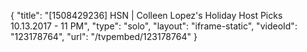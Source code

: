 {
    "title": "[1508429236] HSN | Colleen Lopez's Holiday Host Picks 10.13.2017 - 11 PM",
    "type": "solo",
    "layout": "iframe-static",
    "videoId": "123178764",
    "url": "\/tvpembed\/123178764"
}
